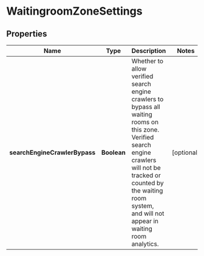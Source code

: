 

# WaitingroomZoneSettings


## Properties

| Name | Type | Description | Notes |
|------------ | ------------- | ------------- | -------------|
|**searchEngineCrawlerBypass** | **Boolean** | Whether to allow verified search engine crawlers to bypass all waiting rooms on this zone. Verified search engine crawlers will not be tracked or counted by the waiting room system, and will not appear in waiting room analytics.  |  [optional] |



